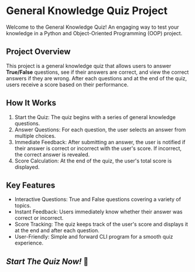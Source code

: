 # General Knowledge Quiz Project
Welcome to the General Knowledge Quiz! An engaging way to test your knowledge in a Python and Object-Oriented Programming (OOP) project.

## Project Overview
This project is a general knowledge quiz that allows users to answer **True/False** questions, see if their answers are correct, and view the correct answers if they are wrong. After each questions and at the end of the quiz, users receive a score based on their performance.

## How It Works
1. Start the Quiz: The quiz begins with a series of general knowledge questions.
2. Answer Questions: For each question, the user selects an answer from multiple choices.
3. Immediate Feedback: After submitting an answer, the user is notified if their answer is correct or incorrect with the user's score. If incorrect, the correct answer is revealed.
4. Score Calculation: At the end of the quiz, the user's total score is displayed.

## Key Features
- Interactive Questions: True and False questions covering a variety of topics.
- Instant Feedback: Users immediately know whether their answer was correct or incorrect.
- Score Tracking: The quiz keeps track of the user's score and displays it at the end and after each question.
- User-Friendly: Simple and forward CLI program for a smooth quiz experience.

## *Start The Quiz Now!* 🧠